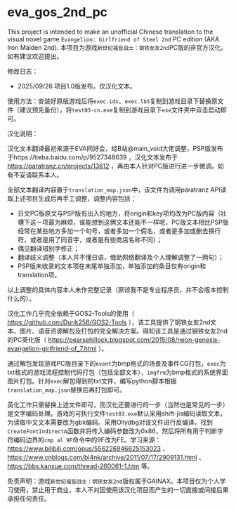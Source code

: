 # eva_gos_2nd_pc
This project is intended to make an unofficial Chinese translation to the visual novel game `Evangelion: Girlfriend of Steel 2nd` PC edition (AKA Iron Maiden 2nd).
本项目为游戏`新世纪福音战士：钢铁女友2nd`PC版的非官方汉化。如有建议欢迎提出。

修改日志：
- 2025/09/26 项目1.0版发布。仅汉化文本。

使用方法：安装好原版游戏后将`exec.idx`、`exec.lb5`复制到游戏目录下替换原文件（建议预先备份），将`test03-cn.exe`复制到游戏目录下`exe`文件夹中双击启动即可。

汉化说明：

汉化文本翻译最初来源于EVA同好会，经B站@main_void大佬调整，PSP版发布于https://tieba.baidu.com/p/9527348639 ，汉化文本发布于 https://paratranz.cn/projects/13612 ，再由本人针对PC版进行进一步微调。如有不妥请联系本人。

全部文本翻译内容置于`translation_map.json`中，该文件为调用paratranz API读取上述项目生成后再手工调整，调整内容包括：
- 日文PC版原文与PSP版有出入的地方，将origin和key项均改为PC版内容（吐槽下这一项最为麻烦，谁能想到这俩文本还能不一样呢，PC版文本相比PSP版经常在某些地方多加一个句号，或者多加一个假名，或者是多加或删去换行符，或者是用了同音字，或者是有些商店名称不同）；
- 偶见翻译错别字修正；
- 翻译歧义调整（本人并不懂日语，借助网络翻译及个人理解调整了一两句）；
- PSP版未收录的文本项在末尾单独添加，单独添加的条目仅有origin和translation项。

以上调整的具体内容本人未作完整记录（原谅我不是专业程序员，并不会版本控制什么的）。

汉化工作几乎完全依赖于GOS2-Tools的使用（ https://github.com/Durik256/GOS2-Tools ），该工具提供了钢铁女友2nd文本、图片、语音资源解包及打包的完全解决方案。得知该工具是通过钢铁女友2nd的PC英化版（ https://pearsehillock.blogspot.com/2015/08/neon-genesis-evangelion-girlfriend-of_7.html ）。

通过解包发现游戏PC版目录下的`event`为bmp格式的场景及事件CG打包，`exec`为txt格式的游戏流程控制代码打包（包括全部文本），`imgfrm`为bmp格式的系统界面图片打包。针对`exec`解包得到的txt文件，编写python脚本根据`translation_map.json`替换后再打包即可。

英化工作只需替换上述文件即可，而汉化还要进行的一步（当然也是常见的一步）是文字编码处理。游戏的可执行文件`test03.exe`默认采用shift-jis编码读取文本，为读取中文文本需要改为gbk编码。采用Ollydbg对该文件进行反编译，找到`CreateFontIndirectA`函数并将传入编码参数改为0x86，然后将所有用于判断字符编码边界的`cmp al 9F`命令中的9F改为FE。学习来源： https://www.bilibili.com/opus/556226946625153023 、 https://www.cnblogs.com/bl4nk/archive/2011/07/17/2909131.html 、 https://bbs.kanxue.com/thread-260061-1.htm 等。

免责声明：游戏`新世纪福音战士：钢铁女友2nd`版权属于GAINAX。本项目仅为个人学习使用，禁止用于商业，本人不对因使用该汉化项目而产生的一切直接或间接后果承担任何责任。
